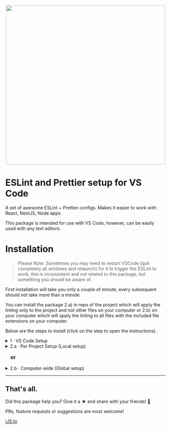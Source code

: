 <p align="center">
<img width="500px" src="https://raw.githubusercontent.com/ijsto/eslint-config/master/img/jumbo-v2.png"/>
</p>

# ESLint and Prettier setup for VS Code

A set of awesome ESLint + Prettier configs.
Makes it easier to work with React, NextJS, Node apps.

This package is intended for use with VS Code, however, can be easily used with any text editors.

# Installation
> Please Note: Sometimes you may need to restart VSCode (quit completely all windows and relaunch) for it to trigger the ESLint to work, this is inconsistent and not related to this package, but something you should be aware of.

First installation will take you only a couple of minute, every subsequent should not take more than a minute.

You can install the package 2.a) in repo of the project which will apply the linting only to the project and not other files on your computer or 2.b) on your computer which will apply the linting to all files with the included file extensions on your computer.

Below are the steps to install (click on the step to open the instructions).

<details><summary><span>1 · VS Code Setup</span></summary>
<p>

1. Install [ESLint extension](https://marketplace.visualstudio.com/items?itemName=dbaeumer.vscode-eslint)
2. Add below snippet to your User settings:
   > First try (`⌘Cmd + ,` or `Ctrl + ,`) → type in `settings.json` file → click on `Edit in settings.json`. If that doesn't work the file is located in `$/Code/User/settings.json`

```js
{
  // ...
  // Run formatter when you save code changes
  "editor.formatOnSave": true,
  // Disable default formatting (ESLint formatting will be used instead)
  "[javascript]": {
    "editor.formatOnSave": false
  },
  "[javascriptreact]": {
    "editor.formatOnSave": false
  },
  // Auto-fix issues with ESLint when you save code changes
  "editor.codeActionsOnSave": {
      "source.fixAll.eslint": true
  },
  // Prevent double-formatting and potential ESLint <> Prettier conflicts (ESLint formatting will be used instead)
  "prettier.disableLanguages": [
      "javascript",
      "javascriptreact",
      "typescript",
      "typescriptreact",
  ],
}
```

</p>
</details>

<details><summary><span>2.a · Per Project Setup (Local setup)</span></summary>
<p>

## Install


1. Install @ijsto/eslint-config:
   > this command will auto-detect if you are using yarn by default and prompt you to confirm before proceeding.

```
npx install-peerdeps --dev @ijsto/eslint-config
```

2. Create an `.eslintrc` file in the root of your project's directory. Paste in the following:

```json
{
  "extends": "@ijsto"
}
```

3. You're done!

4. ESLint will run each time you save your file changes.

<hr />

## How to Uninstall

This command will uninstall the @eslint-config and all related devDependencies **locally** (from the project)

If you have installed any of the eslint-config or eslint-plugin packages separately, don't forgot to remove it from the list.

```
yarn remove @ijsto/eslint-config babel-eslint eslint eslint-config-airbnb eslint-config-prettier eslint-plugin-html eslint-plugin-import eslint-plugin-jsx-a11y eslint-plugin-prettier eslint-plugin-react eslint-plugin-react-hooks prettier
```

or

```
npm --global @ijsto/eslint-config babel-eslint eslint eslint-config-airbnb eslint-config-prettier eslint-plugin-html eslint-plugin-import eslint-plugin-jsx-a11y eslint-plugin-prettier eslint-plugin-react eslint-plugin-react-hooks prettier
```

</p>
</details>
<h3 style="margin: 1rem">
or
</h3>

<details><summary><span>2.b · Computer-wide (Global setup)</span></summary>
<p>

If you would like to install the config computer-wide (globally) and not on each project, follow the below steps.

## Install

1. Install @ijsto/eslint-config:
   > this command will auto-detect if you are using yarn by default and prompt you to confirm before proceeding.

```
npx install-peerdeps --global @ijsto/eslint-config
```

2. Create a global `.eslintrc` file on your computer:

- MacOS location: `~/.eslintrc`
- Windows location: `C:\Users\you\.eslintrc`

Paste in the follow to newly created `.eslintrc`:

```json
{
  "extends": "@ijsto"
}
```

<hr />

## How to Uninstall

This command will uninstall the @eslint-config and all related devDependencies **globally** (from your computer)

If you have installed any of the eslint-config or eslint-plugin packages separately, don't forgot to remove it from the list.

```
yarn global remove @ijsto/eslint-config babel-eslint eslint eslint-config-airbnb eslint-config-prettier eslint-plugin-html eslint-plugin-import eslint-plugin-jsx-a11y eslint-plugin-prettier eslint-plugin-react eslint-plugin-react-hooks prettier
```

or

```
npm remove --global @ijsto/eslint-config babel-eslint eslint eslint-config-airbnb eslint-config-prettier eslint-plugin-html eslint-plugin-import eslint-plugin-jsx-a11y eslint-plugin-prettier eslint-plugin-react eslint-plugin-react-hooks prettier
```

</p>
</details>

<hr/>

## That's all.

Did this package help you? Give it a ★ and share with your friends! 🙂

PRs, feature requests or suggestions are most welcome!

[iJS.to](https://ijs.to)
